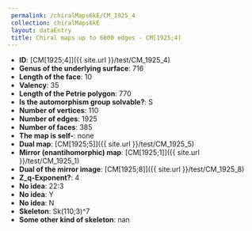 ```yaml
--- 
 permalink: /chiralMaps6kE/CM_1925_4 
 collection: chiralMaps6kE
 layout: dataEntry
 title: Chiral maps up to 6000 edges - CM[1925;4]
---
```


- **ID**: [CM[1925;4]]({{ site.url }}/test/CM_1925_4)
- **Genus of the underlying surface**: 716
- **Length of the face**: 10
- **Valency**: 35
- **Length of the Petrie polygon**: 770
- **Is the automorphism group solvable?**: S
- **Number of vertices**: 110
- **Number of edges**: 1925
- **Number of faces**: 385
- **The map is self-**: none
- **Dual map**: [CM[1925;5]]({{ site.url }}/test/CM_1925_5)
- **Mirror (enantihomorphic) map**: [CM[1925;1]]({{ site.url }}/test/CM_1925_1)
- **Dual of the mirror image**: [CM[1925;8]]({{ site.url }}/test/CM_1925_8)
- **Z_q-Exponent?**: 4
- **No idea**:  22:3
- **No idea**: Y
- **No idea**: N
- **Skeleton**: Sk(110;3)^7
- **Some other kind of skeleton**: nan
